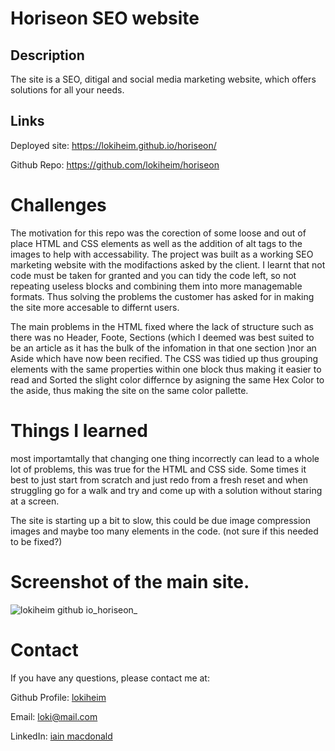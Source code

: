 # Horiseon SEO website

## Description

The site is a SEO, ditigal and social media marketing website, which offers solutions for all your needs.

## Links
Deployed site:
https://lokiheim.github.io/horiseon/

Github Repo:
https://github.com/lokiheim/horiseon


# Challenges 
The motivation for this repo was the corection of some loose and out of place HTML and CSS elements as well as the addition of alt tags to the images to help with accessability.
The project was built as a working SEO marketing website with the modifactions asked by the client.
I learnt that not code must be taken for granted and you can tidy the code left, so not repeating useless blocks and combining them into more managemable formats. Thus solving the problems the customer has asked for in making the site more accesable to differnt users.

The main problems in the HTML fixed where the lack of structure such as there was no Header, Foote, Sections (which I deemed was best suited to be an article as it has the bulk of the infomation in that one section )nor an Aside which have now been recified.
The CSS was tidied up thus grouping elements with the same properties within one block thus making it easier to read and Sorted the slight color differnce by asigning the same Hex Color to the aside, thus making the site on the same color pallette.

# Things I learned
most importamtally that changing one thing incorrectly can lead to a whole lot of problems, this was true for the HTML and CSS side. Some times it best to just start from scratch and just redo from a fresh reset and when struggling go for a walk and try and come up with a solution without staring at a screen.

The site is starting up a bit to slow, this could be due image compression images and maybe too many elements in the code. (not sure if this needed to be fixed?) 

# Screenshot of the main site.
![lokiheim github io_horiseon_](https://user-images.githubusercontent.com/115110121/197631540-15af7b4d-45fd-4c1e-8f7c-1980f5613e6a.png)




# Contact

If you have any questions, please contact me at: 
 
  Github Profile: [lokiheim](https://github.com/lokiheim )  

  Email:  loki@mail.com

  LinkedIn: [iain macdonald](linkedin.com/in/iain-macdonald-a2b0b7254 )
